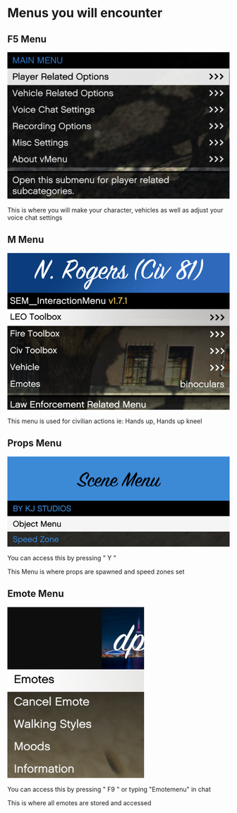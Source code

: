 # Menus you will encounter

## F5 Menu
![F5](Pics/F5.png)

This is where you will make your character, vehicles as well as adjust your voice chat settings

## M Menu
![MMM](Pics/M.png)

This menu is used for civilian actions ie: Hands up, Hands up kneel

## Props Menu
![Props](Pics/Y.png)

You can access this by pressing " Y "

This Menu is where props are spawned and speed zones set

## Emote Menu
![Emote](Pics/Emote.png)

You can access this by pressing " F9 " or typing "Emotemenu" in chat

This is where all emotes are stored and accessed